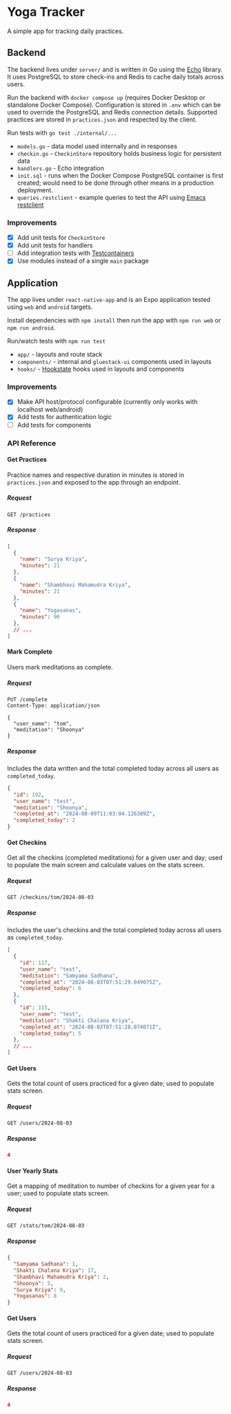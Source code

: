 # Yoga Tracker

A simple app for tracking daily practices.

## Backend

The backend lives under `server/` and is written in Go using the [Echo](https://echo.labstack.com/) library. It uses PostgreSQL to store check-ins and Redis to cache daily totals across users.

Run the backend with `docker compose up` (requires Docker Desktop or standalone Docker Compose). Configuration is stored in `.env` which can be used to override the PostgreSQL and Redis connection details. Supported practices are stored in `practices.json` and respected by the client.

Run tests with `go test ./internal/...`

- `models.go` - data model used internally and in responses
- `checkin.go` - `CheckinStore` repository holds business logic for persistent data
- `handlers.go` - Echo integration
- `init.sql` - runs when the Docker Compose PostgreSQL container is first created; would need to be done through other means in a production deployment.
- `queries.restclient` - example queries to test the API using [Emacs restclient](https://github.com/pashky/restclient.el) 

### Improvements

- [x] Add unit tests for `CheckinStore`
- [x] Add unit tests for handlers
- [ ] Add integration tests with [Testcontainers](https://golang.testcontainers.org/)
- [x] Use modules instead of a single `main` package

## Application

The app lives under `react-native-app` and is an Expo application tested using `web` and `android` targets.

Install dependencies with `npm install` then run the app with `npm run web` or `npm run android`. 

Run/watch tests with `npm run test`

- `app/` - layouts and route stack
- `components/` - internal and `gluestack-ui` components used in layouts
- `hooks/` - [Hookstate](https://hookstate.js.org) hooks used in layouts and components

### Improvements

- [x] Make API host/protocol configurable (currently only works with localhost web/android)
- [x] Add tests for authentication logic
- [ ] Add tests for components

### API Reference

#### Get Practices

Practice names and respective duration in minutes is stored in `practices.json` and exposed to the app through an endpoint.

##### Request
``` http
GET /practices
```

##### Response

``` json
[
  {
    "name": "Surya Kriya",
    "minutes": 21
  },
  {
    "name": "Shambhavi Mahamudra Kriya",
    "minutes": 21
  },
  {
    "name": "Yogasanas",
    "minutes": 90
  },
  // ...
]
```


#### Mark Complete

Users mark meditations as complete. 

##### Request
``` http
PUT /complete
Content-Type: application/json

{
  "user_name": "tom",
  "meditation": "Shoonya"
}
```

##### Response

Includes the data written and the total completed today across all users as `completed_today`.

``` json
{
  "id": 192,
  "user_name": "test",
  "meditation": "Shoonya",
  "completed_at": "2024-08-09T11:03:04.126389Z",
  "completed_today": 2
}
```

#### Get Checkins

Get all the checkins (completed meditations) for a given user and day; used to populate the main screen and calculate values on the stats screen.

##### Request
``` http
GET /checkins/tom/2024-08-03
```

##### Response

Includes the user's checkins and the total completed today across all users as `completed_today`.

``` json
[
  {
    "id": 117,
    "user_name": "test",
    "meditation": "Samyama Sadhana",
    "completed_at": "2024-08-03T07:51:29.049075Z",
    "completed_today": 6
  },
  {
    "id": 115,
    "user_name": "test",
    "meditation": "Shakti Chalana Kriya",
    "completed_at": "2024-08-03T07:51:28.074071Z",
    "completed_today": 5
  },
  // ...
]
```

#### Get Users

Gets the total count of users practiced for a given date; used to populate stats screen.

##### Request
``` http
GET /users/2024-08-03
```

##### Response

``` json
4
```

#### User Yearly Stats

Get a mapping of meditation to number of checkins for a given year for a user; used to populate stats screen.

##### Request
``` http
GET /stats/tom/2024-08-03
```

##### Response

``` json
{
  "Samyama Sadhana": 1,
  "Shakti Chalana Kriya": 17,
  "Shambhavi Mahamudra Kriya": 2,
  "Shoonya": 5,
  "Surya Kriya": 9,
  "Yogasanas": 8
}
```

#### Get Users

Gets the total count of users practiced for a given date; used to populate stats screen.

##### Request
``` http
GET /users/2024-08-03
```

##### Response

``` json
4
```
